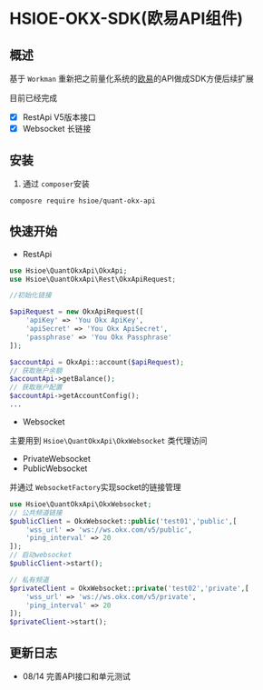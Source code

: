# HSIOE-OKX-SDK(欧易API组件)

## 概述

基于 `Workman` 重新把之前量化系统的[欧易](https://www.okx.com/docs-v5/zh/#overview)的API做成SDK方便后续扩展

目前已经完成

- [x] RestApi V5版本接口
- [X] Websocket 长链接

## 安装

1. 通过 `composer`安装

```sh
composre require hsioe/quant-okx-api
```

## 快速开始

- RestApi

```php
use Hsioe\QuantOkxApi\OkxApi;
use Hsioe\QuantOkxApi\Rest\OkxApiRequest;

//初始化链接

$apiRequest = new OkxApiRequest([
    'apiKey' => 'You Okx ApiKey',
    'apiSecret' => 'You Okx ApiSecret',
    'passphrase' => 'You Okx Passphrase'
]);

$accountApi = OkxApi::account($apiRequest);
// 获取账户余额
$accountApi->getBalance();
// 获取账户配置
$accountApi->getAccountConfig();
...
```

- Websocket

主要用到 `Hsioe\QuantOkxApi\OkxWebsocket` 类代理访问

- PrivateWebsocket
- PublicWebsocket

并通过 `WebsocketFactory`实现socket的链接管理

```php
use Hsioe\QuantOkxApi\OkxWebsocket;
// 公共频道链接
$publicClient = OkxWebsocket::public('test01','public',[
    'wss_url' => 'ws://ws.okx.com/v5/public',
    'ping_interval' => 20
]);
// 启动websocket
$publicClient->start();

// 私有频道
$privateClient = OkxWebsocket::private('test02','private',[
    'wss_url' => 'ws://ws.okx.com/v5/private',
    'ping_interval' => 20
]);
$privateClient->start();
```

## 更新日志

- 08/14 完善API接口和单元测试